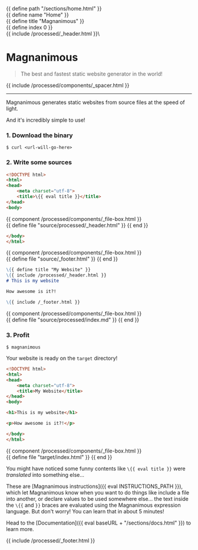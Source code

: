 {{ define path "/sections/home.html" }}\
{{ define name "Home" }}\
{{ define title "Magnanimous" }}\
{{ define index 0 }}\
{{ include /processed/_header.html }}\

# Magnanimous

> The best and fastest static website generator in the world!

{{ include /processed/components/_spacer.html }}

<hr />

Magnanimous generates static websites from source files at the speed of light.

And it's incredibly simple to use!

### 1. Download the binary

```
$ curl <url-will-go-here>
```

### 2. Write some sources

```html
<!DOCTYPE html>
<html>
<head>
    <meta charset="utf-8">
    <title>\{{ eval title }}</title>
</head>
<body>
```

{{ component /processed/components/_file-box.html }}\
    {{ define file "source/processed/_header.html" }}
{{ end }}

```html
</body>
</html>
```

{{ component /processed/components/_file-box.html }}\
    {{ define file "source/_footer.html" }}
{{ end }}

```markdown
\{{ define title "My Website" }}
\{{ include /processed/_header.html }}
# This is my website

How awesome is it?!

\{{ include /_footer.html }}
```

{{ component /processed/components/_file-box.html }}\
    {{ define file "source/processed/index.md" }}
{{ end }}

### 3. Profit

```
$ magnanimous
```

Your website is ready on the `target` directory!

```html
<!DOCTYPE html>
<html>
<head>
    <meta charset="utf-8">
    <title>My Website</title>
</head>
<body>

<h1>This is my website</h1>

<p>How awesome is it?!</p>

</body>
</html>
```

{{ component /processed/components/_file-box.html }}\
    {{ define file "target/index.html" }}
{{ end }}

You might have noticed some funny contents like `\{{ eval title }}` were _translated_ into something else...

These are [Magnanimous instructions]({{ eval INSTRUCTIONS_PATH }}), which let Magnanimous know when you want 
to do things like include a file into another, or declare values to be used somewhere else... the text inside the
`\{{` and `}}` braces are evaluated using the Magnanimous expression language. But don't worry!
You can learn that in about 5 minutes!

Head to the [Documentation]({{ eval baseURL + "/sections/docs.html" }}) to learn more.

{{ include /processed/_footer.html }}
